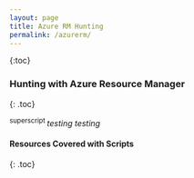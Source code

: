 ```yaml
---
layout: page
title: Azure RM Hunting
permalink: /azurerm/
---
```


{:toc}

### Hunting with Azure Resource Manager 
{: .toc}

<sup> superscript </sup>
*testing testing*



#### Resources Covered with Scripts
{: .toc}
